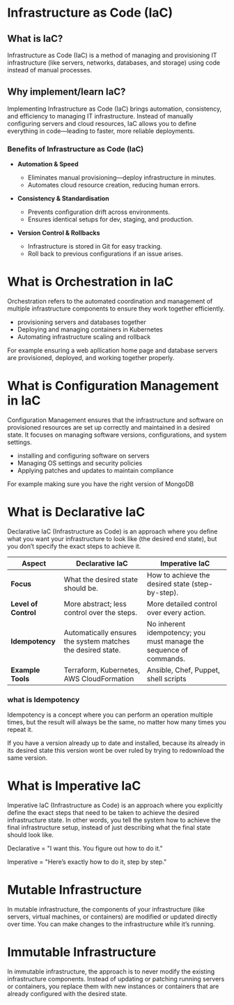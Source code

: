 # Infrastructure as Code (IaC)

## What is IaC? 

Infrastructure as Code (IaC) is a method of managing and provisioning IT infrastructure (like servers, networks, databases, and storage) using code instead of manual processes.


## Why implement/learn IaC?

Implementing Infrastructure as Code (IaC) brings automation, consistency, and efficiency to managing IT infrastructure. Instead of manually configuring servers and cloud resources, IaC allows you to define everything in code—leading to faster, more reliable deployments.

### Benefits of Infrastructure as Code (IaC)

- **Automation & Speed**   
  - Eliminates manual provisioning—deploy infrastructure in minutes.  
  - Automates cloud resource creation, reducing human errors.  

- **Consistency & Standardisation**   
  - Prevents configuration drift across environments.  
  - Ensures identical setups for dev, staging, and production.  

- **Version Control & Rollbacks**   
  - Infrastructure is stored in Git for easy tracking.  
  - Roll back to previous configurations if an issue arises.  

# What is Orchestration in IaC 

Orchestration refers to the automated coordination and management of multiple infrastructure components to ensure they work together efficiently. 

- provisioning servers and databases together
- Deploying and managing containers in Kubernetes 
- Automating infrastructure scaling and rollback 

For example ensuring a web apllication home page and database servers are provisioned, deployed, and working together properly. 

# What is Configuration Management in IaC 

Configuration Management ensures that the infrastructure and software on provisioned resources are set up correctly and maintained in a desired state. It focuses on managing software versions, configurations, and system settings.

- installing and configuring software on servers 
- Managing OS settings and security policies 
- Applying patches and updates to maintain compliance 

For example making sure you have the right version of MongoDB 

# What is Declarative IaC 

Declarative IaC (Infrastructure as Code) is an approach where you define what you want your infrastructure to look like (the desired end state), but you don’t specify the exact steps to achieve it.

| **Aspect**           | **Declarative IaC**                         | **Imperative IaC**                             |
|----------------------|---------------------------------------------|------------------------------------------------|
| **Focus**            | What the desired state should be.            | How to achieve the desired state (step-by-step). |
| **Level of Control** | More abstract; less control over the steps.  | More detailed control over every action.       |
| **Idempotency**      | Automatically ensures the system matches the desired state. | No inherent idempotency; you must manage the sequence of commands. |
| **Example Tools**    | Terraform, Kubernetes, AWS CloudFormation   | Ansible, Chef, Puppet, shell scripts           |

### what is Idempotency 

Idempotency is a concept where you can perform an operation multiple times, but the result will always be the same, no matter how many times you repeat it. 

If you have a version already up to date and installed, because its already in its desired state this version wont be over ruled by trying to redownload the same version. 

# What is Imperative IaC 

Imperative IaC (Infrastructure as Code) is an approach where you explicitly define the exact steps that need to be taken to achieve the desired infrastructure state. In other words, you tell the system how to achieve the final infrastructure setup, instead of just describing what the final state should look like.


Declarative = "I want this. You figure out how to do it."

Imperative = "Here’s exactly how to do it, step by step."

# Mutable Infrastructure 

In mutable infrastructure, the components of your infrastructure (like servers, virtual machines, or containers) are modified or updated directly over time. You can make changes to the infrastructure while it’s running.

# Immutable Infrastructure 

In immutable infrastructure, the approach is to never modify the existing infrastructure components. Instead of updating or patching running servers or containers, you replace them with new instances or containers that are already configured with the desired state.

